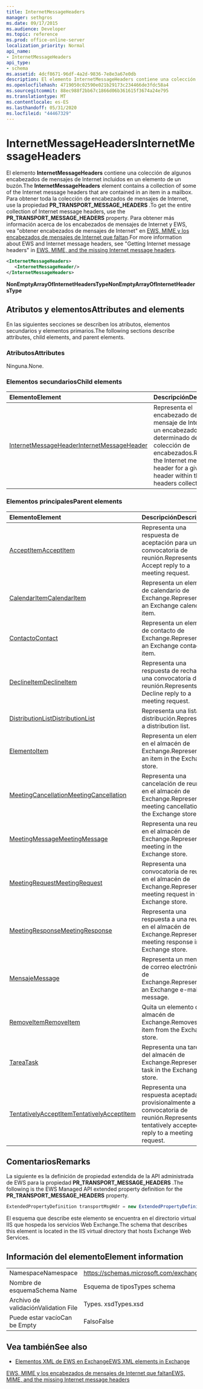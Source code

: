 ```yaml
---
title: InternetMessageHeaders
manager: sethgros
ms.date: 09/17/2015
ms.audience: Developer
ms.topic: reference
ms.prod: office-online-server
localization_priority: Normal
api_name:
- InternetMessageHeaders
api_type:
- schema
ms.assetid: 4dcf8671-96df-4a2d-9836-7e8e3a67e0db
description: El elemento InternetMessageHeaders contiene una colección de algunos encabezados de mensajes de Internet incluidos en un elemento de un buzón. Para obtener toda la colección de encabezados de mensajes de Internet, use la propiedad PR_TRANSPORT_MESSAGE_HEADERS. Para obtener más información sobre los encabezados de mensajes de EWS e Internet, Consulteobtener Internet Message headersin EWS, MIME y los encabezados de mensajes de Internet que faltan.
ms.openlocfilehash: 4719050c02590e021b29173c234466de3fdc58a4
ms.sourcegitcommit: 88ec988f2bb67c1866d06b361615f3674a24e795
ms.translationtype: MT
ms.contentlocale: es-ES
ms.lasthandoff: 05/31/2020
ms.locfileid: "44467329"
---
```

# <a name="internetmessageheaders"></a><span data-ttu-id="bdeae-105">InternetMessageHeaders</span><span class="sxs-lookup"><span data-stu-id="bdeae-105">InternetMessageHeaders</span></span>

<span data-ttu-id="bdeae-106">El elemento **InternetMessageHeaders** contiene una colección de algunos encabezados de mensajes de Internet incluidos en un elemento de un buzón.</span><span class="sxs-lookup"><span data-stu-id="bdeae-106">The **InternetMessageHeaders** element contains a collection of some of the Internet message headers that are contained in an item in a mailbox.</span></span> <span data-ttu-id="bdeae-107">Para obtener toda la colección de encabezados de mensajes de Internet, use la propiedad **PR_TRANSPORT_MESSAGE_HEADERS** .</span><span class="sxs-lookup"><span data-stu-id="bdeae-107">To get the entire collection of Internet message headers, use the **PR_TRANSPORT_MESSAGE_HEADERS** property.</span></span> <span data-ttu-id="bdeae-108">Para obtener más información acerca de los encabezados de mensajes de Internet y EWS, vea "obtener encabezados de mensajes de Internet" en [EWS, MIME y los encabezados de mensajes de Internet que faltan](https://msdn.microsoft.com/library/exchange/hh545614%28v=exchg.140%29.aspx).</span><span class="sxs-lookup"><span data-stu-id="bdeae-108">For more information about EWS and Internet message headers, see "Getting Internet message headers" in [EWS, MIME, and the missing Internet message headers](https://msdn.microsoft.com/library/exchange/hh545614%28v=exchg.140%29.aspx).</span></span>
  
```XML
<InternetMessageHeaders>
   <InternetMessageHeader/>
</InternetMessageHeaders>
```

 <span data-ttu-id="bdeae-109">**NonEmptyArrayOfInternetHeadersType**</span><span class="sxs-lookup"><span data-stu-id="bdeae-109">**NonEmptyArrayOfInternetHeadersType**</span></span>
## <a name="attributes-and-elements"></a><span data-ttu-id="bdeae-110">Atributos y elementos</span><span class="sxs-lookup"><span data-stu-id="bdeae-110">Attributes and elements</span></span>

<span data-ttu-id="bdeae-111">En las siguientes secciones se describen los atributos, elementos secundarios y elementos primarios.</span><span class="sxs-lookup"><span data-stu-id="bdeae-111">The following sections describe attributes, child elements, and parent elements.</span></span>
  
### <a name="attributes"></a><span data-ttu-id="bdeae-112">Atributos</span><span class="sxs-lookup"><span data-stu-id="bdeae-112">Attributes</span></span>

<span data-ttu-id="bdeae-113">Ninguna.</span><span class="sxs-lookup"><span data-stu-id="bdeae-113">None.</span></span>
  
### <a name="child-elements"></a><span data-ttu-id="bdeae-114">Elementos secundarios</span><span class="sxs-lookup"><span data-stu-id="bdeae-114">Child elements</span></span>

|<span data-ttu-id="bdeae-115">**Elemento**</span><span class="sxs-lookup"><span data-stu-id="bdeae-115">**Element**</span></span>|<span data-ttu-id="bdeae-116">**Descripción**</span><span class="sxs-lookup"><span data-stu-id="bdeae-116">**Description**</span></span>|
|:-----|:-----|
|[<span data-ttu-id="bdeae-117">InternetMessageHeader</span><span class="sxs-lookup"><span data-stu-id="bdeae-117">InternetMessageHeader</span></span>](internetmessageheader.md) <br/> |<span data-ttu-id="bdeae-118">Representa el encabezado de un mensaje de Internet para un encabezado determinado dentro de la colección de encabezados.</span><span class="sxs-lookup"><span data-stu-id="bdeae-118">Represents the Internet message header for a given header within the headers collection.</span></span>  <br/> |
   
### <a name="parent-elements"></a><span data-ttu-id="bdeae-119">Elementos principales</span><span class="sxs-lookup"><span data-stu-id="bdeae-119">Parent elements</span></span>

|<span data-ttu-id="bdeae-120">**Elemento**</span><span class="sxs-lookup"><span data-stu-id="bdeae-120">**Element**</span></span>|<span data-ttu-id="bdeae-121">**Descripción**</span><span class="sxs-lookup"><span data-stu-id="bdeae-121">**Description**</span></span>|
|:-----|:-----|
|[<span data-ttu-id="bdeae-122">AcceptItem</span><span class="sxs-lookup"><span data-stu-id="bdeae-122">AcceptItem</span></span>](acceptitem.md) <br/> |<span data-ttu-id="bdeae-123">Representa una respuesta de aceptación para una convocatoria de reunión.</span><span class="sxs-lookup"><span data-stu-id="bdeae-123">Represents an Accept reply to a meeting request.</span></span>  <br/> |
|[<span data-ttu-id="bdeae-124">CalendarItem</span><span class="sxs-lookup"><span data-stu-id="bdeae-124">CalendarItem</span></span>](calendaritem.md) <br/> |<span data-ttu-id="bdeae-125">Representa un elemento de calendario de Exchange.</span><span class="sxs-lookup"><span data-stu-id="bdeae-125">Represents an Exchange calendar item.</span></span>  <br/> |
|[<span data-ttu-id="bdeae-126">Contacto</span><span class="sxs-lookup"><span data-stu-id="bdeae-126">Contact</span></span>](contact.md) <br/> |<span data-ttu-id="bdeae-127">Representa un elemento de contacto de Exchange.</span><span class="sxs-lookup"><span data-stu-id="bdeae-127">Represents an Exchange contact item.</span></span>  <br/> |
|[<span data-ttu-id="bdeae-128">DeclineItem</span><span class="sxs-lookup"><span data-stu-id="bdeae-128">DeclineItem</span></span>](declineitem.md) <br/> |<span data-ttu-id="bdeae-129">Representa una respuesta de rechazo a una convocatoria de reunión.</span><span class="sxs-lookup"><span data-stu-id="bdeae-129">Represents a Decline reply to a meeting request.</span></span>  <br/> |
|[<span data-ttu-id="bdeae-130">DistributionList</span><span class="sxs-lookup"><span data-stu-id="bdeae-130">DistributionList</span></span>](distributionlist.md) <br/> |<span data-ttu-id="bdeae-131">Representa una lista de distribución.</span><span class="sxs-lookup"><span data-stu-id="bdeae-131">Represents a distribution list.</span></span>  <br/> |
|[<span data-ttu-id="bdeae-132">Elemento</span><span class="sxs-lookup"><span data-stu-id="bdeae-132">Item</span></span>](item.md) <br/> |<span data-ttu-id="bdeae-133">Representa un elemento en el almacén de Exchange.</span><span class="sxs-lookup"><span data-stu-id="bdeae-133">Represents an item in the Exchange store.</span></span>  <br/> |
|[<span data-ttu-id="bdeae-134">MeetingCancellation</span><span class="sxs-lookup"><span data-stu-id="bdeae-134">MeetingCancellation</span></span>](meetingcancellation.md) <br/> |<span data-ttu-id="bdeae-135">Representa una cancelación de reunión en el almacén de Exchange.</span><span class="sxs-lookup"><span data-stu-id="bdeae-135">Represents a meeting cancellation in the Exchange store.</span></span>  <br/> |
|[<span data-ttu-id="bdeae-136">MeetingMessage</span><span class="sxs-lookup"><span data-stu-id="bdeae-136">MeetingMessage</span></span>](meetingmessage.md) <br/> |<span data-ttu-id="bdeae-137">Representa una reunión en el almacén de Exchange.</span><span class="sxs-lookup"><span data-stu-id="bdeae-137">Represents a meeting in the Exchange store.</span></span>  <br/> |
|[<span data-ttu-id="bdeae-138">MeetingRequest</span><span class="sxs-lookup"><span data-stu-id="bdeae-138">MeetingRequest</span></span>](meetingrequest.md) <br/> |<span data-ttu-id="bdeae-139">Representa una convocatoria de reunión en el almacén de Exchange.</span><span class="sxs-lookup"><span data-stu-id="bdeae-139">Represents a meeting request in the Exchange store.</span></span>  <br/> |
|[<span data-ttu-id="bdeae-140">MeetingResponse</span><span class="sxs-lookup"><span data-stu-id="bdeae-140">MeetingResponse</span></span>](meetingresponse.md) <br/> |<span data-ttu-id="bdeae-141">Representa una respuesta a una reunión en el almacén de Exchange.</span><span class="sxs-lookup"><span data-stu-id="bdeae-141">Represents a meeting response in the Exchange store.</span></span>  <br/> |
|[<span data-ttu-id="bdeae-142">Mensaje</span><span class="sxs-lookup"><span data-stu-id="bdeae-142">Message</span></span>](message-ex15websvcsotherref.md) <br/> |<span data-ttu-id="bdeae-143">Representa un mensaje de correo electrónico de Exchange.</span><span class="sxs-lookup"><span data-stu-id="bdeae-143">Represents an Exchange e-mail message.</span></span>  <br/> |
|[<span data-ttu-id="bdeae-144">RemoveItem</span><span class="sxs-lookup"><span data-stu-id="bdeae-144">RemoveItem</span></span>](removeitem.md) <br/> |<span data-ttu-id="bdeae-145">Quita un elemento del almacén de Exchange.</span><span class="sxs-lookup"><span data-stu-id="bdeae-145">Removes an item from the Exchange store.</span></span>  <br/> |
|[<span data-ttu-id="bdeae-146">Tarea</span><span class="sxs-lookup"><span data-stu-id="bdeae-146">Task</span></span>](task.md) <br/> |<span data-ttu-id="bdeae-147">Representa una tarea del almacén de Exchange.</span><span class="sxs-lookup"><span data-stu-id="bdeae-147">Represents a task in the Exchange store.</span></span>  <br/> |
|[<span data-ttu-id="bdeae-148">TentativelyAcceptItem</span><span class="sxs-lookup"><span data-stu-id="bdeae-148">TentativelyAcceptItem</span></span>](tentativelyacceptitem.md) <br/> |<span data-ttu-id="bdeae-149">Representa una respuesta aceptada provisionalmente a una convocatoria de reunión.</span><span class="sxs-lookup"><span data-stu-id="bdeae-149">Represents a tentatively accepted reply to a meeting request.</span></span>  <br/> |
   
## <a name="remarks"></a><span data-ttu-id="bdeae-150">Comentarios</span><span class="sxs-lookup"><span data-stu-id="bdeae-150">Remarks</span></span>

<span data-ttu-id="bdeae-151">La siguiente es la definición de propiedad extendida de la API administrada de EWS para la propiedad **PR_TRANSPORT_MESSAGE_HEADERS** .</span><span class="sxs-lookup"><span data-stu-id="bdeae-151">The following is the EWS Managed API extended property definition for the **PR_TRANSPORT_MESSAGE_HEADERS** property.</span></span> 
  
```cs
ExtendedPropertyDefinition transportMsgHdr = new ExtendedPropertyDefinition(0x007D, MapiPropertyType.String);
```

<span data-ttu-id="bdeae-152">El esquema que describe este elemento se encuentra en el directorio virtual IIS que hospeda los servicios Web Exchange.</span><span class="sxs-lookup"><span data-stu-id="bdeae-152">The schema that describes this element is located in the IIS virtual directory that hosts Exchange Web Services.</span></span>
  
## <a name="element-information"></a><span data-ttu-id="bdeae-153">Información del elemento</span><span class="sxs-lookup"><span data-stu-id="bdeae-153">Element information</span></span>

|||
|:-----|:-----|
|<span data-ttu-id="bdeae-154">Namespace</span><span class="sxs-lookup"><span data-stu-id="bdeae-154">Namespace</span></span>  <br/> |https://schemas.microsoft.com/exchange/services/2006/types  <br/> |
|<span data-ttu-id="bdeae-155">Nombre de esquema</span><span class="sxs-lookup"><span data-stu-id="bdeae-155">Schema Name</span></span>  <br/> |<span data-ttu-id="bdeae-156">Esquema de tipos</span><span class="sxs-lookup"><span data-stu-id="bdeae-156">Types schema</span></span>  <br/> |
|<span data-ttu-id="bdeae-157">Archivo de validación</span><span class="sxs-lookup"><span data-stu-id="bdeae-157">Validation File</span></span>  <br/> |<span data-ttu-id="bdeae-158">Types. xsd</span><span class="sxs-lookup"><span data-stu-id="bdeae-158">Types.xsd</span></span>  <br/> |
|<span data-ttu-id="bdeae-159">Puede estar vacío</span><span class="sxs-lookup"><span data-stu-id="bdeae-159">Can be Empty</span></span>  <br/> |<span data-ttu-id="bdeae-160">Falso</span><span class="sxs-lookup"><span data-stu-id="bdeae-160">False</span></span>  <br/> |
   
## <a name="see-also"></a><span data-ttu-id="bdeae-161">Vea también</span><span class="sxs-lookup"><span data-stu-id="bdeae-161">See also</span></span>



- [<span data-ttu-id="bdeae-162">Elementos XML de EWS en Exchange</span><span class="sxs-lookup"><span data-stu-id="bdeae-162">EWS XML elements in Exchange</span></span>](ews-xml-elements-in-exchange.md)


[<span data-ttu-id="bdeae-163">EWS, MIME y los encabezados de mensajes de Internet que faltan</span><span class="sxs-lookup"><span data-stu-id="bdeae-163">EWS, MIME, and the missing Internet message headers</span></span>](https://msdn.microsoft.com/library/exchange/hh545614%28v=exchg.140%29.aspx)

